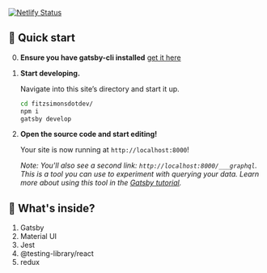 [![Netlify Status](https://api.netlify.com/api/v1/badges/b6736b90-6dd4-4321-953a-bcaae445ab60/deploy-status)](https://app.netlify.com/sites/vigorous-darwin-afd2a3/deploys)

## 🚀 Quick start

0. **Ensure you have gatsby-cli installed** 
    [get it here](https://www.gatsbyjs.org/)

1.  **Start developing.**

    Navigate into this site’s directory and start it up.

    ```sh
    cd fitzsimonsdotdev/
    npm i
    gatsby develop
    ```

2.  **Open the source code and start editing!**

    Your site is now running at `http://localhost:8000`!

    _Note: You'll also see a second link: _`http://localhost:8000/___graphql`_. This is a tool you can use to experiment with querying your data. Learn more about using this tool in the [Gatsby tutorial](https://www.gatsbyjs.org/tutorial/part-five/#introducing-graphiql)._

## 🧐 What's inside?

1. Gatsby
2. Material UI
3. Jest
4. @testing-library/react
5. redux


